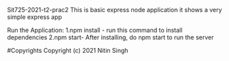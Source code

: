 Sit725-2021-t2-prac2
This is basic express node application it shows a very simple express app

Run the Application:
1.npm install - run this command to install dependencies 
2.npm start- After installing, do npm start to run the server

#Copyrights Copyright (c) 2021 Nitin Singh